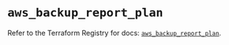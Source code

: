 # `aws_backup_report_plan`

Refer to the Terraform Registry for docs: [`aws_backup_report_plan`](https://registry.terraform.io/providers/hashicorp/aws/5.96.0/docs/resources/backup_report_plan).
